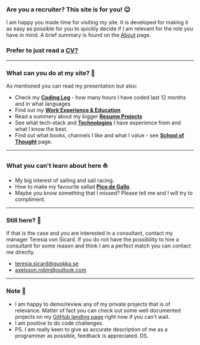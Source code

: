### Are you a recruiter? This site is for you! 😉

I am happy you made time for visiting my site. It is developed for making it as easy as possible for you to quickly decide if I am relevant for the role you have in mind. A brief summary is found on the [About](/about) page.

### Prefer to just read a [CV?](https://drive.google.com/file/d/1T6D66JRzcRjqYrN8KlE58GevxIs82P4g/view?usp=share_link)

---
### What can you do at my site? 🤔

As mentioned you can read my presentation but also:
- Check my [**Coding Log**](/stats) - how many hours I have coded last 12 months and in what languages
- Find out my [**Work Experience & Education**](/experience)
- Read a summery about my bigger [**Resume Projects**](/projects)
- See what tech-stack and [**Technologies**](/tech) I have experience from and what I know the best.
- Find out what books, channels I like and what I value - see [**School of Thought**](/school-of-thought) page.

---

### What you can't learn about here ⛵

- My big interest of sailing and sail racing.
- How to make my favourite sallad [**Pico de Gallo**](https://natashaskitchen.com/pico-de-gallo/).
- Maybe you know something that I missed? Please tell me and I will try to compliment.

---
### Still here? 🤩

If that is the case and you are interested in a consultant, contact my manager Teresia von Sicard. If you do not have the possibility to hire a consultant for some reason and think I am a perfect match you can contact me directly.

- teresia.sicard@quokka.se
- axelsson.robin@outlook.com

---

### Note 📣

- I am happy to demo/review any of my private projects that is of relevance. Matter of fact you can check out some well documented projects on my [GitHub landing page](https://github.com/RobinAxelsson) right now if you can't wait.
- I am positive to do code challenges.
- PS. I am really keen to give as accurate description of me as a programmer as possible, feedback is appreciated. DS.
